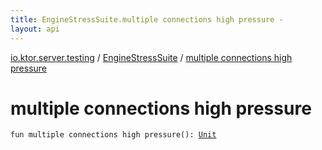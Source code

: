 ```yaml
---
title: EngineStressSuite.multiple connections high pressure - 
layout: api
---
```


<div class='api-docs-breadcrumbs'><a href="../index.html">io.ktor.server.testing</a> / <a href="index.html">EngineStressSuite</a> / <a href="./multiple connections high pressure.html">multiple connections high pressure</a></div>

# multiple connections high pressure

<div class="signature"><code><span class="keyword">fun </span><span class="identifier">multiple connections high pressure</span><span class="symbol">(</span><span class="symbol">)</span><span class="symbol">: </span><a href="https://kotlinlang.org/api/latest/jvm/stdlib/kotlin/-unit/index.html"><span class="identifier">Unit</span></a></code></div>
